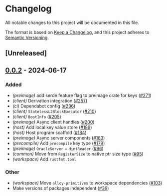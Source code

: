 # Changelog
All notable changes to this project will be documented in this file.

The format is based on [Keep a Changelog](https://keepachangelog.com/en/1.0.0/),
and this project adheres to [Semantic Versioning](https://semver.org/spec/v2.0.0.html).

## [Unreleased]

## [0.0.2](https://github.com/moongate-forks/kona/compare/kona-preimage-v0.0.1...kona-preimage-v0.0.2) - 2024-06-17

### Added
- *(preimage)* add serde feature flag to preimage crate for keys ([#271](https://github.com/moongate-forks/kona/pull/271))
- *(client)* Derivation integration ([#257](https://github.com/moongate-forks/kona/pull/257))
- *(ci)* Dependabot config ([#236](https://github.com/moongate-forks/kona/pull/236))
- *(client)* `StatelessL2BlockExecutor` ([#210](https://github.com/moongate-forks/kona/pull/210))
- *(client)* `BootInfo` ([#205](https://github.com/moongate-forks/kona/pull/205))
- *(preimage)* Async client handles ([#200](https://github.com/moongate-forks/kona/pull/200))
- *(host)* Add local key value store ([#189](https://github.com/moongate-forks/kona/pull/189))
- *(host)* Host program scaffold ([#184](https://github.com/moongate-forks/kona/pull/184))
- *(preimage)* Async server components ([#183](https://github.com/moongate-forks/kona/pull/183))
- *(precompile)* Add `precompile` key type ([#179](https://github.com/moongate-forks/kona/pull/179))
- *(preimage)* `OracleServer` + `HintReader` ([#96](https://github.com/moongate-forks/kona/pull/96))
- *(common)* Move from `RegisterSize` to native ptr size type ([#95](https://github.com/moongate-forks/kona/pull/95))
- *(workspace)* Add `rustfmt.toml`

### Other
- *(workspace)* Move `alloy-primitives` to workspace dependencies ([#103](https://github.com/moongate-forks/kona/pull/103))
- Make versions of packages independent ([#36](https://github.com/moongate-forks/kona/pull/36))
